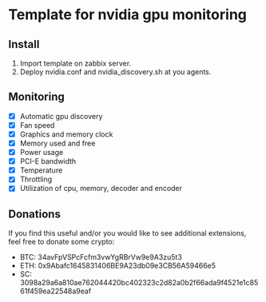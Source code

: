 # Template for nvidia gpu monitoring

##  Install

1. Import template on zabbix server.
2. Deploy nvidia.conf and nvidia_discovery.sh at you agents.

## Monitoring

- [x] Automatic gpu discovery
- [x] Fan speed
- [x] Graphics and memory clock
- [x] Memory used and free
- [x] Power usage
- [x] PCI-E bandwidth
- [x] Temperature
- [x] Throttling
- [x] Utilization of cpu, memory, decoder and encoder

## Donations

If you find this useful and/or you would like to see additional extensions, feel free to donate some crypto:

- BTC: 34avFpVSPcFcfm3vwYgRBrVw9e9A3zu5t3
- ETH: 0x9Abafc1645831406BE9A23db09e3CB56A59466e5
- SC: 3098a29a6a810ae762044420bc402323c2d82a0b2f66ada9f4521e1c8561f459ea22548a9eaf

